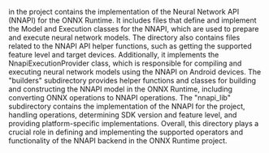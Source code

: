 in the project contains the implementation of the Neural Network API (NNAPI) for the ONNX Runtime. It includes files that define and implement the Model and Execution classes for the NNAPI, which are used to prepare and execute neural network models. The directory also contains files related to the NNAPI API helper functions, such as getting the supported feature level and target devices. Additionally, it implements the NnapiExecutionProvider class, which is responsible for compiling and executing neural network models using the NNAPI on Android devices. The "builders" subdirectory provides helper functions and classes for building and constructing the NNAPI model in the ONNX Runtime, including converting ONNX operations to NNAPI operations. The "nnapi_lib" subdirectory contains the implementation of the NNAPI for the project, handling operations, determining SDK version and feature level, and providing platform-specific implementations. Overall, this directory plays a crucial role in defining and implementing the supported operators and functionality of the NNAPI backend in the ONNX Runtime project.